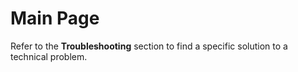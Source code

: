 # Main Page

Refer to the **Troubleshooting** section to find a specific solution to a technical problem.

